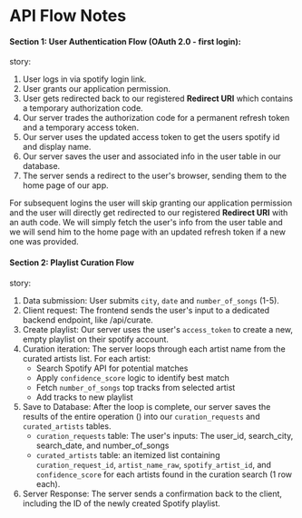 # API Flow Notes

#### Section 1: User Authentication Flow (OAuth 2.0 - first login):
 story:
 1. User logs in via spotify login link.
 2. User grants our application permission.
 3. User gets redirected back to our registered **Redirect URI** which contains a temporary authorization code.
 4. Our server trades the authorization code for a permanent refresh token and a temporary access token.
 5. Our server uses the updated access token to get the users spotify id and display name.
 6. Our server saves the user and associated info in the user table in our database.
 7. The server sends a redirect to the user's browser, sending them to the home page of our app.
 
For subsequent logins the user will skip granting our application permission and the user will directly get redirected to our registered **Redirect URI** with an auth code. We will simply fetch the user's info from the user table and we will send him to the home page with an updated refresh token if a new one was provided.

#### Section 2: Playlist Curation Flow
story:
1. Data submission: User submits `city`, `date` and `number_of_songs` (1-5).
2. Client request: The frontend sends the user's input to a dedicated backend endpoint, like /api/curate.
3. Create playlist: Our server uses the user's `access_token` to create a new, empty playlist on their spotify account.
4. Curation iteration: The server loops through each artist name from the curated artists list. For each artist:
    * Search Spotify API for potential matches
    * Apply `confidence_score` logic to identify best match
    * Fetch `number_of_songs` top tracks from selected artist
    * Add tracks to new playlist
5. Save to Database: After the loop is complete, our server saves the results of the entire operation () into our `curation_requests` and `curated_artists` tables.
    * `curation_requests` table: The user's inputs: The user_id, search_city, search_date, and number_of_songs
    * `curated_artists` table: an itemized list containing `curation_request_id`, `artist_name_raw`, `spotify_artist_id`, and `confidence_score` for each artists found in the curation search (1 row each).
6. Server Response: The server sends a confirmation back to the client, including the ID of the newly created Spotify playlist.
